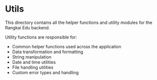 # Utils

This directory contains all the helper functions and utility modules for the Rangkai Edu backend.

Utility functions are responsible for:
- Common helper functions used across the application
- Data transformation and formatting
- String manipulation
- Date and time utilities
- File handling utilities
- Custom error types and handling